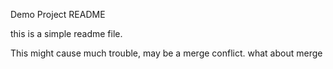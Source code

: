 Demo Project README

this is a simple readme file.

This might cause much trouble, may be a merge conflict.
what about merge